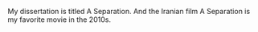 My dissertation is titled A Separation. 
And the Iranian film A Separation is my favorite movie in the 2010s. 
